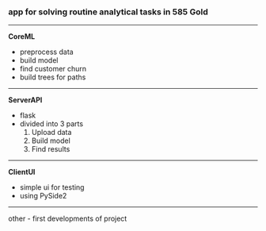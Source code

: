 ### app for solving routine analytical tasks in 585 Gold

---

**CoreML**

- preprocess data
- build model
- find customer churn
- build trees for paths


---

**ServerAPI**

- flask
- divided into 3 parts
  1. Upload data
  2. Build model
  3. Find results


---

**ClientUI**

- simple ui for testing
- using PySide2

---

other - first developments of project
